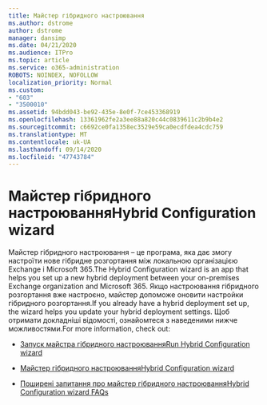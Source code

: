 ```yaml
---
title: Майстер гібридного настроювання
ms.author: dstrome
author: dstrome
manager: dansimp
ms.date: 04/21/2020
ms.audience: ITPro
ms.topic: article
ms.service: o365-administration
ROBOTS: NOINDEX, NOFOLLOW
localization_priority: Normal
ms.custom:
- "603"
- "3500010"
ms.assetid: 94bdd043-be92-435e-8e0f-7ce453368919
ms.openlocfilehash: 13361962fe2a3ee88a820c44c0839611c2b9b4e2
ms.sourcegitcommit: c6692ce0fa1358ec3529e59ca0ecdfdea4cdc759
ms.translationtype: MT
ms.contentlocale: uk-UA
ms.lasthandoff: 09/14/2020
ms.locfileid: "47743784"
---
```

# <a name="hybrid-configuration-wizard"></a><span data-ttu-id="bd553-102">Майстер гібридного настроювання</span><span class="sxs-lookup"><span data-stu-id="bd553-102">Hybrid Configuration wizard</span></span>

<span data-ttu-id="bd553-103">Майстер гібридного настроювання – це програма, яка дає змогу настроїти нове гібридне розгортання між локальною організацією Exchange і Microsoft 365.</span><span class="sxs-lookup"><span data-stu-id="bd553-103">The Hybrid Configuration wizard is an app that helps you set up a new hybrid deployment between your on-premises Exchange organization and Microsoft 365.</span></span> <span data-ttu-id="bd553-104">Якщо настроювання гібридного розгортання вже настроєно, майстер допоможе оновити настройки гібридного розгортання.</span><span class="sxs-lookup"><span data-stu-id="bd553-104">If you already have a hybrid deployment set up, the wizard helps you update your hybrid deployment settings.</span></span> <span data-ttu-id="bd553-105">Щоб отримати докладніші відомості, ознайомтеся з наведеними нижче можливостями.</span><span class="sxs-lookup"><span data-stu-id="bd553-105">For more information, check out:</span></span>
  
- [<span data-ttu-id="bd553-106">Запуск майстра гібридного настроювання</span><span class="sxs-lookup"><span data-stu-id="bd553-106">Run Hybrid Configuration wizard</span></span>](https://technet.microsoft.com/library/mt595788%28v=exchg.150%29.aspx)

- [<span data-ttu-id="bd553-107">Майстер гібридного настроювання</span><span class="sxs-lookup"><span data-stu-id="bd553-107">Hybrid Configuration wizard</span></span>](https://technet.microsoft.com/library/hh529921%28v=exchg.150%29.aspx)

- [<span data-ttu-id="bd553-108">Поширені запитання про майстер гібридного настроювання</span><span class="sxs-lookup"><span data-stu-id="bd553-108">Hybrid Configuration wizard FAQs</span></span>](https://technet.microsoft.com/library/mt488940%28v=exchg.150%29.aspx)
